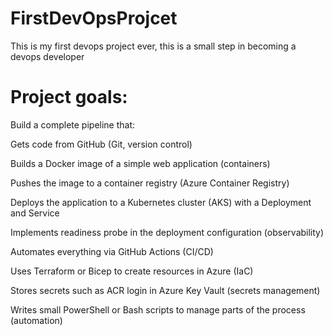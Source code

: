 # FirstDevOpsProjcet
This is my first devops project ever, this is a small step in becoming a devops developer

# Project goals:
Build a complete pipeline that:

Gets code from GitHub (Git, version control)

Builds a Docker image of a simple web application (containers)

Pushes the image to a container registry (Azure Container Registry)

Deploys the application to a Kubernetes cluster (AKS) with a Deployment and Service

Implements readiness probe in the deployment configuration (observability)

Automates everything via GitHub Actions (CI/CD)

Uses Terraform or Bicep to create resources in Azure (IaC)

Stores secrets such as ACR login in Azure Key Vault (secrets management)

Writes small PowerShell or Bash scripts to manage parts of the process (automation)
